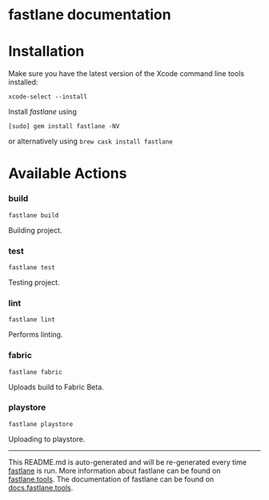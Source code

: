 fastlane documentation
================
# Installation

Make sure you have the latest version of the Xcode command line tools installed:

```
xcode-select --install
```

Install _fastlane_ using
```
[sudo] gem install fastlane -NV
```
or alternatively using `brew cask install fastlane`

# Available Actions
### build
```
fastlane build
```
Building project.
### test
```
fastlane test
```
Testing project.
### lint
```
fastlane lint
```
Performs linting.
### fabric
```
fastlane fabric
```
Uploads build to Fabric Beta.
### playstore
```
fastlane playstore
```
Uploading to playstore.

----

This README.md is auto-generated and will be re-generated every time [fastlane](https://fastlane.tools) is run.
More information about fastlane can be found on [fastlane.tools](https://fastlane.tools).
The documentation of fastlane can be found on [docs.fastlane.tools](https://docs.fastlane.tools).
